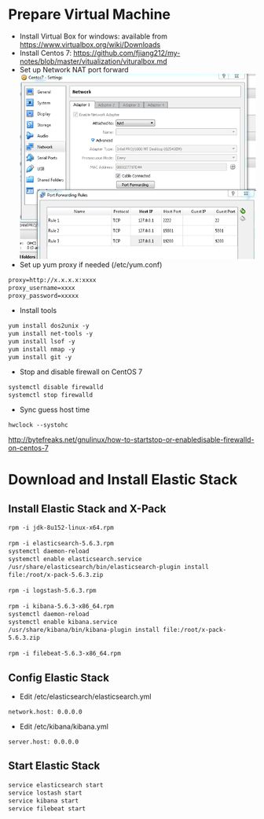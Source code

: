 # Prepare Virtual Machine
* Install Virtual Box for windows: available from https://www.virtualbox.org/wiki/Downloads
* Install Centos 7: https://github.com/fjiang212/my-notes/blob/master/vitualization/vituralbox.md
* Set up Network NAT port forward
![Screenshot](NAT_PortForward.PNG)
* Set up yum proxy if needed (/etc/yum.conf)
```  
proxy=http://x.x.x.x:xxxx
proxy_username=xxxx
proxy_password=xxxxx
```
* Install tools
```
yum install dos2unix -y
yum install net-tools -y 
yum install lsof -y
yum install nmap -y
yum install git -y
 ```
* Stop and disable firewall on CentOS 7
```
systemctl disable firewalld
systemctl stop firewalld
```
* Sync guess host time
```
hwclock --systohc
```
http://bytefreaks.net/gnulinux/how-to-startstop-or-enabledisable-firewalld-on-centos-7
# Download and Install Elastic Stack

## Install Elastic Stack and X-Pack
```
rpm -i jdk-8u152-linux-x64.rpm

rpm -i elasticsearch-5.6.3.rpm
systemctl daemon-reload
systemctl enable elasticsearch.service
/usr/share/elasticsearch/bin/elasticsearch-plugin install file:/root/x-pack-5.6.3.zip
 
rpm -i logstash-5.6.3.rpm

rpm -i kibana-5.6.3-x86_64.rpm
systemctl daemon-reload
systemctl enable kibana.service
/usr/share/kibana/bin/kibana-plugin install file:/root/x-pack-5.6.3.zip

rpm -i filebeat-5.6.3-x86_64.rpm
```

## Config Elastic Stack
* Edit /etc/elasticsearch/elasticsearch.yml
```
network.host: 0.0.0.0
```
* Edit /etc/kibana/kibana.yml
```
server.host: 0.0.0.0
```

## Start Elastic Stack
```
service elasticsearch start
service lostash start
service kibana start
service filebeat start
```
